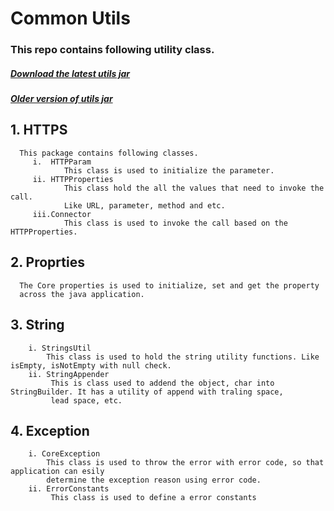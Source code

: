 # Common Utils

### This repo contains following utility class.
##### [Download the latest utils jar](https://docs.zoho.com/file/3oxe04fa5c63167a94db5927c6f8996e1c6ce)
##### [Older version of utils jar](https://github.com/maruthamuthu/common_utils/wiki/Jar-Downloads)

## 1. HTTPS
      This package contains following classes.
         i.  HTTPParam
                This class is used to initialize the parameter.
         ii. HTTPProperties
                This class hold the all the values that need to invoke the call.
                Like URL, parameter, method and etc.
         iii.Connector
                This class is used to invoke the call based on the HTTPProperties.
## 2. Proprties
      The Core properties is used to initialize, set and get the property 
      across the java application.
## 3. String
        i. StringsUtil 
            This class is used to hold the string utility functions. Like isEmpty, isNotEmpty with null check.
        ii. StringAppender
             This is class used to addend the object, char into StringBuilder. It has a utility of append with traling space,
             lead space, etc.
## 4. Exception
        i. CoreException
            This class is used to throw the error with error code, so that application can esily 
            determine the exception reason using error code.
        ii. ErrorConstants
             This class is used to define a error constants

